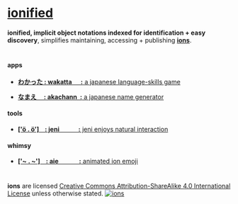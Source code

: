 # [ionified](http://ions.ionify.net)

**ionified, implicit object notations indexed for identification + easy discovery**,
simplifies maintaining, accessing + publishing
[**ions**](https://github.com/ionify/about/blob/public/ion.md).

# 

#### apps

+ [**わかった : wakatta
  &nbsp;&nbsp;&nbsp;&nbsp;
  :** a japanese language-skills game](https://rawgit.com/ionify/jems/public/wakatta/)

+ [**なまえ&nbsp;&nbsp;&nbsp;&nbsp; : akachann
  &nbsp;:** a japanese name generator](https://rawgit.com/ionify/jems/public/namae/)

#### tools

+ [**['ö . ö']&nbsp;&nbsp;&nbsp; : jeni
  &nbsp;&nbsp;&nbsp;&nbsp;&nbsp;&nbsp;&nbsp;&nbsp;&nbsp;&nbsp;&nbsp;
  :** jeni enjoys natural interaction](https://rawgit.com/ionify/jems/public/jeni/)

#### whimsy

+ [**['~ . ~']&nbsp;&nbsp;&nbsp; : aie
  &nbsp;&nbsp;&nbsp;&nbsp;&nbsp;&nbsp;&nbsp;&nbsp;&nbsp;&nbsp;&nbsp;&nbsp;
  :** animated ion emoji](https://rawgit.com/ionify/jems/public/animated.logo/)

# 

**ions** are licensed
  [Creative Commons Attribution-ShareAlike 4.0 International License](http://creativecommons.org/licenses/by-sa/4.0/)
  unless otherwise stated.
  [![ions](https://i.creativecommons.org/l/by-sa/4.0/80x15.png "Creative Commons License")](http://creativecommons.org/licenses/by-sa/4.0/)
